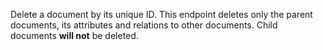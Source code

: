 Delete a document by its unique ID. This endpoint deletes only the parent documents, its attributes and relations to other documents. Child documents **will not** be deleted.